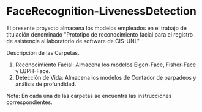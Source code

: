 # FaceRecognition-LivenessDetection

El presente proyecto almacena los modelos empleados en el trabajo de titulación denominado "Prototipo de reconocimiento facial para el registro de asistencia al laboratorio de software de CIS-UNL"


Descripción de las Carpetas.
1. Reconocimiento Facial: Almacena los modelos Eigen-Face, Fisher-Face y LBPH-Face.
2. Detección de Vida: Almacena los modelos de Contador de parpadeos y análisis de profundidad.


Nota: En cada una de las carpetas se encuentra las instrucciones correspondientes.
